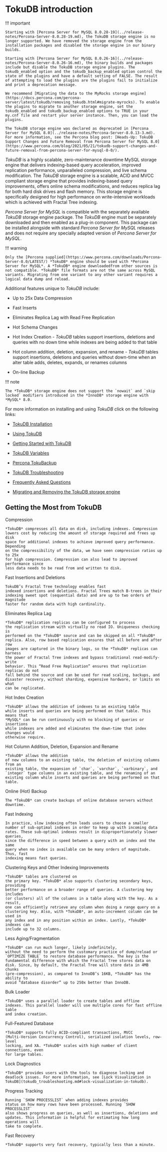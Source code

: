 # TokuDB introduction

!!! important

    Starting with [Percona Server for MySQL 8.0.28-19](../release-notes/Percona-Server-8.0.28-19.md), the TokuDB storage engine is no longer supported. We have removed the storage engine from the installation packages and disabled the storage engine in our binary builds.

    Starting with [Percona Server for MySQL 8.0.26-16](../release-notes/Percona-Server-8.0.26-16.md), the binary builds and packages include but disable the TokuDB storage engine plugins. The tokudb_enabled option and the tokudb_backup_enabled option control the state of the plugins and have a default setting of FALSE. The result of attempting to load the plugins are the plugins fail to initialize and print a deprecation message.

    We recommend [Migrating the data to the MyRocks storage engine](https://docs.percona.com/percona-server/latest/tokudb/removing_tokudb.html#migrate-myrocks). To enable the plugins to migrate to another storage engine, set the tokudb_enabled and tokudb_backup_enabled options to TRUE in your my.cnf file and restart your server instance. Then, you can load the plugins.

    The TokuDB storage engine was declared as deprecated in [Percona Server for MySQL 8.0](../release-notes/Percona-Server-8.0.13-3.md). For more information, see the Percona blog post: [Heads-Up: TokuDB Support Changes and Future Removal from Percona Server for MySQL 8.0](https://www.percona.com/blog/2021/05/21/tokudb-support-changes-and-future-removal-from-percona-server-for-mysql-8-0/).

*TokuDB* is a highly scalable, zero-maintenance downtime MySQL storage engine
that delivers indexing-based query acceleration, improved replication
performance, unparalleled compression, and live schema modification. The
*TokuDB* storage engine is a scalable, ACID and MVCC compliant storage engine
that provides indexing-based query improvements, offers online schema
modifications, and reduces replica lag for both hard disk drives and flash
memory. This storage engine is specifically designed for high performance on
write-intensive workloads which is achieved with Fractal Tree indexing.

*Percona Server for MySQL* is compatible with the separately available *TokuDB* storage
engine package. The *TokuDB* engine must be separately downloaded and then
enabled as a plug-in component. This package can be installed alongside with
standard *Percona Server for MySQL* releases and does not require any specially adapted
version of *Percona Server for MySQL*.

!!! warning

    Only the [Percona supplied](https://www.percona.com/downloads/Percona-Server-8.0/LATEST/) *TokuDB* engine should be used with *Percona Server for MySQL*. A *TokuDB* engine downloadedfrom other sources is not compatible. *TokuDB* file formats are not the same across MySQL variants. Migrating from one variant to any other variant requires a logical data dump and reload.

Additional features unique to *TokuDB* include:

* Up to 25x Data Compression

* Fast Inserts

* Eliminates Replica Lag with Read Free Replication

* Hot Schema Changes

* Hot Index Creation - *TokuDB* tables support insertions, deletions and queries
with no down time while indexes are being added to that table

* Hot column addition, deletion, expansion, and rename - *TokuDB* tables support
insertions, deletions and queries without down-time when an alter table adds,
deletes, expands, or renames columns

* On-line Backup

!!! note

    The *TokuDB* storage engine does not support the `nowait` and `skip locked` modifiers introduced in the *InnoDB* storage engine with *MySQL* 8.0.

For more information on installing and using *TokuDB* click on the following
links:

* [TokuDB Installation](tokudb_intro.md)

* [Using TokuDB](using_tokudb.md)

* [Getting Started with TokuDB](tokudb_quickstart.md)

* [TokuDB Variables](tokudb_variables.md)

* [Percona TokuBackup](toku_backup.md)

* [TokuDB Troubleshooting](tokudb_troubleshooting.md)

* [Frequently Asked Questions](tokudb_faq.md)

* [Migrating and Removing the TokuDB storage engine](removing_tokudb.md)


## Getting the Most from TokuDB

Compression

    *TokuDB* compresses all data on disk, including indexes. Compression
    lowers cost by reducing the amount of storage required and frees up disk
    space for additional indexes to achieve improved query performance. Depending
    on the compressibility of the data, we have seen compression ratios up to 25x
    for high compression. Compression can also lead to improved performance since
    less data needs to be read from and written to disk.

Fast Insertions and Deletions

    TokuDB’s Fractal Tree technology enables fast
    indexed insertions and deletions. Fractal Trees match B-trees in their
    indexing sweet spot (sequential data) and are up to two orders of magnitude
    faster for random data with high cardinality.

Eliminates Replica Lag

    *TokuDB* replication replicas can be configured to process
    the replication stream with virtually no read IO. Uniqueness checking is
    performed on the *TokuDB* source and can be skipped on all *TokuDB*
    replica. Also, row based replication ensures that all before and after row
    images are captured in the binary logs, so the *TokuDB* replicas can harness
    the power of Fractal Tree indexes and bypass traditional read-modify-write
    behavior. This “Read Free Replication” ensures that replication replicas do not
    fall behind the source and can be used for read scaling, backups, and
    disaster recovery, without sharding, expensive hardware, or limits on what
    can be replicated.

Hot Index Creation

    *TokuDB* allows the addition of indexes to an existing table
    while inserts and queries are being performed on that table. This means that
    *MySQL* can be run continuously with no blocking of queries or insertions
    while indexes are added and eliminates the down-time that index changes would
    otherwise require.

Hot Column Addition, Deletion, Expansion and Rename

    *TokuDB* allows the addition
    of new columns to an existing table, the deletion of existing columns from an
    existing table, the expansion of `char`, `varchar`, `varbinary`, and
    `integer` type columns in an existing table, and the renaming of an
    existing column while inserts and queries are being performed on that table.

Online (Hot) Backup

    The *TokuDB* can create backups of online database servers without downtime.

Fast Indexing

    In practice, slow indexing often leads users to choose a smaller
    number of sub-optimal indexes in order to keep up with incoming data
    rates. These sub-optimal indexes result in disproportionately slower queries,
    since the difference in speed between a query with an index and the same
    query when no index is available can be many orders of magnitude. Thus, fast
    indexing means fast queries.

Clustering Keys and Other Indexing Improvements

    *TokuDB* tables are clustered on
    the primary key. *TokuDB* also supports clustering secondary keys, providing
    better performance on a broader range of queries. A clustering key includes
    (or clusters) all of the columns in a table along with the key. As a result,
    one can efficiently retrieve any column when doing a range query on a
    clustering key. Also, with *TokuDB*, an auto-increment column can be used in
    any index and in any position within an index. Lastly, *TokuDB* indexes can
    include up to 32 columns.

Less Aging/Fragmentation

    *TokuDB* can run much longer, likely indefinitely,
    without the need to perform the customary practice of dump/reload or
    `OPTIMIZE TABLE` to restore database performance. The key is the
    fundamental difference with which the Fractal Tree stores data on
    disk. Since, by default, the Fractal Tree will store data in 4MB chunks
    (pre-compression), as compared to InnoDB’s 16KB, *TokuDB* has the ability to
    avoid “database disorder” up to 250x better than InnoDB.

Bulk Loader

    *TokuDB* uses a parallel loader to create tables and offline
    indexes. This parallel loader will use multiple cores for fast offline table
    and index creation.

Full-Featured Database

    *TokuDB* supports fully ACID-compliant transactions, MVCC
    (Multi-Version Concurrency Control), serialized isolation levels, row-level
    locking, and XA. *TokuDB* scales with high number of client connections, even
    for large tables.

Lock Diagnostics

    *TokuDB* provides users with the tools to diagnose locking and
    deadlock issues. For more information, see [Lock Visualization in TokuDB](tokudb_troubleshooting.md#lock-visualization-in-tokudb).

Progress Tracking

    Running `SHOW PROCESSLIST` when adding indexes provides
    status on how many rows have been processed. Running `SHOW PROCESSLIST`
    also shows progress on queries, as well as insertions, deletions and
    updates. This information is helpful for estimating how long operations will
    take to complete.

Fast Recovery

    *TokuDB* supports very fast recovery, typically less than a minute.
